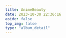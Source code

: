 ```yaml
---
title: AnimeBeauty
date: 2023-10-30 22:36:16
aside: false
top_img: false
type: "album_detail"
---
```

